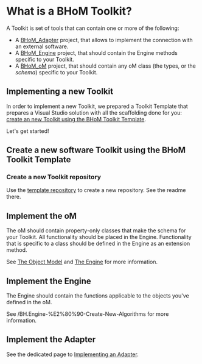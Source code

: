 # What is a BHoM Toolkit?

A Toolkit is set of tools that can contain one or more of the following:
- A [BHoM_Adapter](/BHoM_Adapter) project, that allows to implement the connection with an external software.
- A [BHoM_Engine](/BHoM_Engine) project, that should contain the Engine methods specific to your Toolkit.
- A [BHoM_oM](/BHoM_oM) project, that should contain any oM class (the types, or the _schema_) specific to your Toolkit.

## Implementing a new Toolkit

In order to implement a new Toolkit, we prepared a Toolkit Template that prepares a Visual Studio solution with all the scaffolding done for you: [create an new Toolkit using the BHoM Toolkit Template](https://github.com/BHoM/template-repository).

Let's get started!

## Create a new software Toolkit using the BHoM Toolkit Template

### Create a new Toolkit repository
Use the [template repository](https://github.com/BHoM/template-repository) to create a new repository. See the readme there.

## Implement the oM

The oM should contain property-only classes that make the schema for your Toolkit. All functionality should be placed in the Engine.
Functionality that is specific to a class should be defined in the Engine as an extension method. 

See [The Object Model](/BHoM_oM) and [The Engine](/BHoM_Engine) for more information.


## Implement the Engine

The Engine should contain the functions applicable to the objects you've defined in the oM.

See /BH.Engine-%E2%80%90-Create-New-Algorithms for more information.

## Implement the Adapter

See the dedicated page to [Implementing an Adapter](/Implement-an-Adapter).